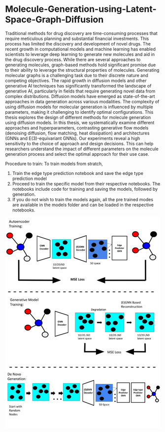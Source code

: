 # Molecule-Generation-using-Latent-Space-Graph-Diffusion

Traditional methods for drug discovery are time-consuming processes that require meticulous planning and substantial financial investments. This process has limited the discovery and development of novel drugs. The recent growth in computational models and machine learning has enabled scientists to leverage deep learning to generate new molecules and aid in the drug discovery process. While there are several approaches to generating molecules, graph-based methods hold significant promise due to their ability to leverage the structural properties of molecules. Generating molecular graphs is a challenging task due to their discrete nature and competing objectives. The rapid growth in diffusion models and other generative AI techniques has significantly transformed the landscape of generative AI, particularly in fields that require generating novel data from complex distributions. Diffusion models have emerged as state-of-the-art approaches in data generation across various modalities. The complexity of using diffusion models for molecular generation is influenced by multiple parameters, making it challenging to identify optimal configurations. This thesis explores the design of different methods for molecule generation using diffusion models. In this thesis, we systematically examine different approaches and hyperparameters, contrasting generative flow models (denoising diffusion, flow matching, heat dissipation) and architectures (GNNs and E(3)-equivariant GNNs). Our experiments reveal a high sensitivity to the choice of approach and design decisions. This can help researchers understand the impact of different parameters on the molecule generation process and select the optimal approach for their use case.

Procedure to train:
To train models from stratch,

1) Train the edge type prediction notebook and save the edge type prediction model 
2) Proceed to train the specific model from their respective notebooks. The notebooks include code for training and saving the models, followed by generation. 
3) If you do not wish to train the models again, all the pre trained modes are available in the models folder and can be loaded in the respective notebooks.

[![PDF Preview](architecture.jpg)](mainfig.pdf)

